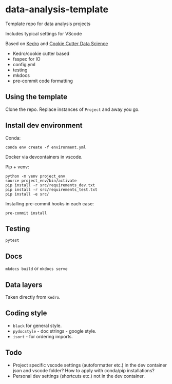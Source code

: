 # data-analysis-template
Template repo for data analysis projects

Includes typical settings for VScode


Based on [Kedro](https://github.com/quantumblacklabs/kedro) and [Cookie Cutter Data Science](https://github.com/drivendata/cookiecutter-data-science/)

*   Kedro/cookie cutter based
*   fsspec for IO
*   config.yml
*   testing
*   mkdocs
*   pre-commit code formatting

## Using the template
Clone the repo.
Replace instances of `Project` and away you go.

## Install dev environment
Conda:
```
conda env create -f environment.yml
```

Docker via devcontainers in vscode.

Pip + venv:
```
python -m venv project_env
source project_env/bin/activate
pip install -r src/requirements_dev.txt
pip install -r src/requirements_test.txt
pip install -e src/
```

Installing pre-commit hooks in each case:
```
pre-commit install
```

## Testing
```
pytest
```

## Docs
`mkdocs build` or `mkdocs serve`

## Data layers
Taken directly from `Kedro`.

## Coding style
*   `black` for general style.
*   `pydocstyle` - doc strings - google style.
*   `isort` - for ordering imports.

## Todo
*   Project specific vscode settings (autoformatter etc.) in the dev container json and vscode folder? How to apply with conda/pip installations?
*   Personal dev settings (shortcuts etc.) not in the dev container.
